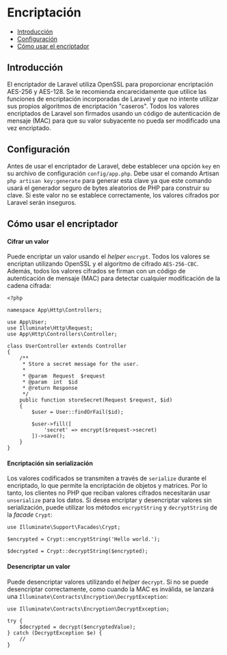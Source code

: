 # Encriptación

- [Introducción](#introduction)
- [Configuración](#configuration)
- [Cómo usar el encriptador](#using-the-encrypter)

<a name="introduction"></a>

## Introducción

El encriptador de Laravel utiliza OpenSSL para proporcionar encriptación AES-256 y AES-128. Se le recomienda encarecidamente que utilice las funciones de encriptación incorporadas de Laravel y que no intente utilizar sus propios algoritmos de encriptación "caseros". Todos los valores encriptados de Laravel son firmados usando un código de autenticación de mensaje (MAC) para que su valor subyacente no pueda ser modificado una vez encriptado.

<a name="configuration"></a>

## Configuración

Antes de usar el encriptador de Laravel, debe establecer una opción `key` en su archivo de configuración `config/app.php`. Debe usar el comando Artisan `php artisan key:generate` para generar esta clave ya que este comando usará el generador seguro de bytes aleatorios de PHP para construir su clave. Si este valor no se establece correctamente, los valores cifrados por Laravel serán inseguros.

<a name="using-the-encrypter"></a>

## Cómo usar el encriptador

#### Cifrar un valor

Puede encriptar un valor usando el *helper* `encrypt`. Todos los valores se encriptan utilizando OpenSSL y el algoritmo de cifrado `AES-256-CBC`. Además, todos los valores cifrados se firman con un código de autenticación de mensaje (MAC) para detectar cualquier modificación de la cadena cifrada:

    <?php
    
    namespace App\Http\Controllers;
    
    use App\User;
    use Illuminate\Http\Request;
    use App\Http\Controllers\Controller;
    
    class UserController extends Controller
    {
        /**
         * Store a secret message for the user.
         *
         * @param  Request  $request
         * @param  int  $id
         * @return Response
         */
        public function storeSecret(Request $request, $id)
        {
            $user = User::findOrFail($id);
    
            $user->fill([
                'secret' => encrypt($request->secret)
            ])->save();
        }
    }
    

#### Encriptación sin serialización

Los valores codificados se transmiten a través de `serialize` durante el encriptado, lo que permite la encriptación de objetos y matrices. Por lo tanto, los clientes no PHP que reciban valores cifrados necesitarán usar `unserialize` para los datos. Si desea encriptar y desencriptar valores sin serialización, puede utilizar los métodos `encryptString` y `decryptString` de la *facade* `Crypt`:

    use Illuminate\Support\Facades\Crypt;
    
    $encrypted = Crypt::encryptString('Hello world.');
    
    $decrypted = Crypt::decryptString($encrypted);
    

#### Desencriptar un valor

Puede desencriptar valores utilizando el *helper* `decrypt`. Si no se puede desencriptar correctamente, como cuando la MAC es inválida, se lanzará una `Illuminate\Contracts\Encryption\DecryptException`:

    use Illuminate\Contracts\Encryption\DecryptException;
    
    try {
        $decrypted = decrypt($encryptedValue);
    } catch (DecryptException $e) {
        //
    }